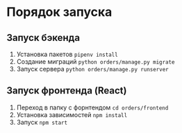 # Порядок запуска

## Запуск бэкенда

1. Установка пакетов
   `pipenv install`
2. Создание миграций
   `python orders/manage.py migrate`
3. Запуск сервера
   `python orders/manage.py runserver`

## Запуск фронтенда (React)

1. Переход в папку с форнтендом
   `cd orders/frontend`
2. Установка зависимостей
   `npm install`
3. Запуск
   `npm start`
